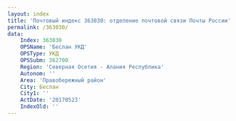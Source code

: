 ```yaml
---
layout: index
title: 'Почтовый индекс 363030: отделение почтовой связи Почты России'
permalink: /363030/
data:
    Index: 363030
    OPSName: 'Беслан УКД'
    OPSType: УКД
    OPSSubm: 362700
    Region: 'Северная Осетия - Алания Республика'
    Autonom: ''
    Area: 'Правобережный район'
    City: Беслан
    City1: ''
    ActDate: '20170523'
    IndexOld: ''
---
```

